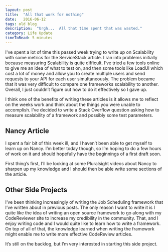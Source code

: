 ```yaml
---
layout: post
title:  "All that work for nothing"
date:   2016-06-12
tags: old blog
description:  "Urgh...  All that time spent that was wasted."
category: Life Update
timeToRead: 5 minutes
---
```

I've spent a lot of time this passed week trying to write up on Scalability with some metrics for the ServiceStack article.  I ran into problems initially because measuring Scalability is quite difficult.  I’ve tried a few tools online to give me an idea of what to test on, and then some tools like LoadUI which cost a lot of money and allow you to create multiple users and send requests to your API for each user simultaneously.  The problem became that it was very difficult to compare one frameworks scalability to another.  Overall, I just couldn’t figure out how to do it effectively so I gave up.

I think one of the benefits of writing these articles is it allows me to reflect on the weeks work and think about the things you were unable to accomplish.  I’ve decided to write a Stack Overflow question asking how to measure scalability of a framework and possibly some test parameters.

## Nancy Article
I spent a fair bit of this week ill, and I haven’t been able to get myself to learn up on Nancy.  I’m better today though, so I’m hoping to do a few hours of work on it and should hopefully have the beginnings of a first draft soon.

First thing’s first, I’ll be looking at some Pluralsight videos about Nancy to sharpen up my knowledge and I should then be able write some sections of the article.

## Other Side Projects
I’ve been thinking increasingly of writing the Job Scheduling framework that I’ve written about in previous posts.  The only reason I want to write it is I quite like the idea of writing an open source framework to go along with my CodeReviewer site to increase my credibility in the community.  That, and I enjoy writing code and I would quite like to learn how to write a framework.  On top of all of that, the knowledge learned when writing the framework might enable me to write more effective CodeReview articles.

It’s still on the backlog, but I’m very interested in starting this side project.


